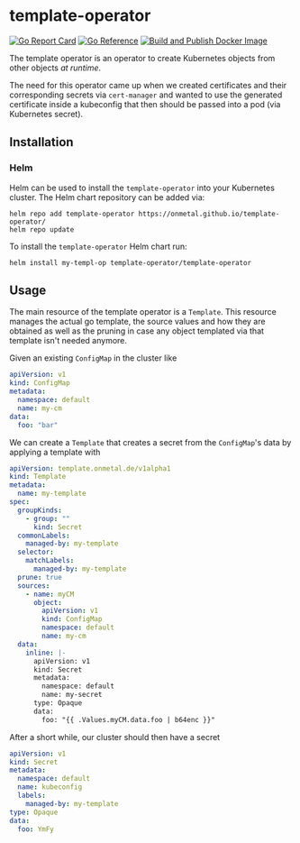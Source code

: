# template-operator

[![Go Report Card](https://goreportcard.com/badge/github.com/onmetal/template-operator)](https://goreportcard.com/report/github.com/onmetal/template-operator)
[![Go Reference](https://pkg.go.dev/badge/github.com/onmetal/template-operator.svg)](https://pkg.go.dev/github.com/onmetal/template-operator)
[![Build and Publish Docker Image](https://github.com/onmetal/template-operator/actions/workflows/publish-docker.yml/badge.svg)](https://github.com/onmetal/template-operator/actions/workflows/publish-docker.yml)

The template operator is an operator to create Kubernetes objects from other objects *at runtime*.

The need for this operator came up when we created certificates and their corresponding secrets via `cert-manager` and
wanted to use the generated certificate inside a kubeconfig that then should be passed into a pod (via Kubernetes
secret).

## Installation

### Helm

Helm can be used to install the `template-operator` into your Kubernetes cluster. The Helm chart repository can be added
via:

```shell
helm repo add template-operator https://onmetal.github.io/template-operator/
helm repo update
```

To install the `template-operator` Helm chart run:

```shell
helm install my-templ-op template-operator/template-operator
```

## Usage

The main resource of the template operator is a `Template`. This resource manages the actual go template, the source
values and how they are obtained as well as the pruning in case any object templated via that template isn't needed
anymore.

Given an existing `ConfigMap` in the cluster like

```yaml
apiVersion: v1
kind: ConfigMap
metadata:
  namespace: default
  name: my-cm
data:
  foo: "bar"
```

We can create a `Template` that creates a secret from the `ConfigMap`'s data by applying a template with

```yaml
apiVersion: template.onmetal.de/v1alpha1
kind: Template
metadata:
  name: my-template
spec:
  groupKinds:
    - group: ""
      kind: Secret
  commonLabels:
    managed-by: my-template
  selector:
    matchLabels:
      managed-by: my-template
  prune: true
  sources:
    - name: myCM
      object:
        apiVersion: v1
        kind: ConfigMap
        namespace: default
        name: my-cm
  data:
    inline: |-
      apiVersion: v1
      kind: Secret
      metadata:
        namespace: default
        name: my-secret
      type: Opaque
      data:
        foo: "{{ .Values.myCM.data.foo | b64enc }}"
```

After a short while, our cluster should then have a secret

```yaml
apiVersion: v1
kind: Secret
metadata:
  namespace: default
  name: kubeconfig
  labels:
    managed-by: my-template
type: Opaque
data:
  foo: YmFy
```
